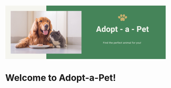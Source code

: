 ![Banner](https://github.com/Natejo91/Adopt-a-Pet/blob/main/assets/Capstone-Banner.png)

# Welcome to Adopt-a-Pet!
